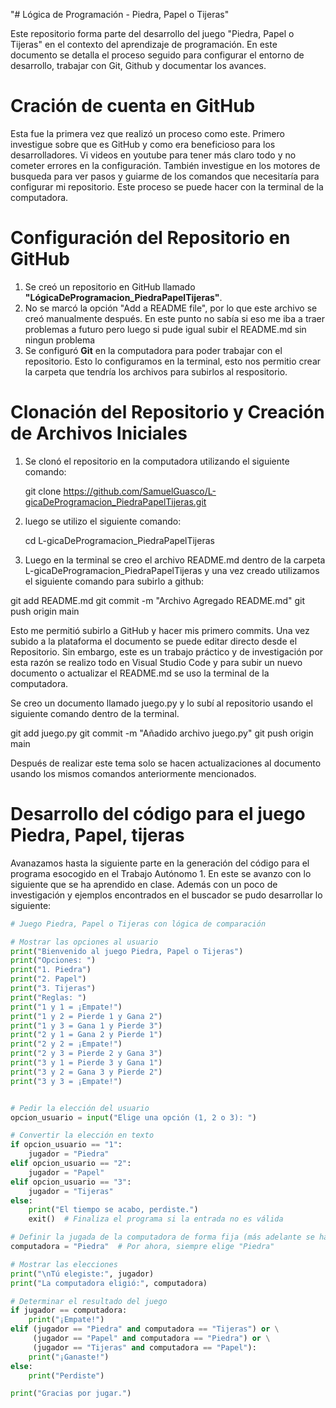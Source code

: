 "# Lógica de Programación - Piedra, Papel o Tijeras"

Este repositorio forma parte del desarrollo del juego "Piedra, Papel o Tijeras" en el contexto del aprendizaje de programación. En este documento se detalla el proceso seguido para configurar el entorno de desarrollo, trabajar con Git, Github y documentar los avances.

# Cración de cuenta en GitHub

Esta fue la primera vez que realizó un proceso como este. Primero investigue sobre que es GitHub y como era beneficioso para los desarrolladores. Vi videos en youtube para tener más claro todo y no cometer errores en la configuración. También investigue en los motores de busqueda para ver pasos y guiarme de los comandos que necesitaría para configurar mi repositorio. Este proceso se puede hacer con la terminal de la computadora.

# Configuración del Repositorio en GitHub

1. Se creó un repositorio en GitHub llamado **"LógicaDeProgramacion_PiedraPapelTijeras"**.
2. No se marcó la opción "Add a README file", por lo que este archivo se creó manualmente después. En este punto no sabía si eso me iba a traer problemas a futuro pero luego si pude igual subir el README.md sin ningun problema
3. Se configuró **Git** en la computadora para poder trabajar con el repositorio. Esto lo configuramos en la terminal, esto nos permitio crear la carpeta que tendría los archivos para subirlos al respositorio.


# Clonación del Repositorio y Creación de Archivos Iniciales

1. Se clonó el repositorio en la computadora utilizando el siguiente comando:

   git clone https://github.com/SamuelGuasco/L-gicaDeProgramacion_PiedraPapelTijeras.git
   
2. luego se utilizo el siguiente comando:

   cd L-gicaDeProgramacion_PiedraPapelTijeras


4. Luego en la terminal se creo el archivo README.md dentro de la carpeta L-gicaDeProgramacion_PiedraPapelTijeras y una vez creado utilizamos el siguiente comando para subirlo a github:

git add README.md
git commit -m "Archivo Agregado README.md"
git push origin main

Esto me permitió subirlo a GitHub y hacer mis primero commits. Una vez subido a la plataforma el documento se puede editar directo desde el Repositorio. Sin embargo, este es un trabajo práctico y de investigación por esta razón se realizo todo en Visual Studio Code y para subir un nuevo documento o actualizar el README.md se uso la terminal de la computadora. 

Se creo un documento llamado juego.py y lo subí al repositorio usando el siguiente comando dentro de la terminal. 

git add juego.py
git commit -m "Añadido archivo juego.py"
git push origin main

Después de realizar este tema solo se hacen actualizaciones al documento usando los mismos comandos anteriormente mencionados.

# Desarrollo del código para el juego Piedra, Papel, tijeras

Avanazamos hasta la siguiente parte en la generación del código para el programa esocogido en el Trabajo Autónomo 1. En este se avanzo con lo siguiente que se ha aprendido en clase. Además con un poco de investigación y ejemplos encontrados en el buscador se pudo desarrollar lo siguiente:


```python
# Juego Piedra, Papel o Tijeras con lógica de comparación

# Mostrar las opciones al usuario
print("Bienvenido al juego Piedra, Papel o Tijeras")
print("Opciones: ")
print("1. Piedra")
print("2. Papel")
print("3. Tijeras")
print("Reglas: ")
print("1 y 1 = ¡Empate!")
print("1 y 2 = Pierde 1 y Gana 2")
print("1 y 3 = Gana 1 y Pierde 3")
print("2 y 1 = Gana 2 y Pierde 1")
print("2 y 2 = ¡Empate!")
print("2 y 3 = Pierde 2 y Gana 3")
print("3 y 1 = Pierde 3 y Gana 1")
print("3 y 2 = Gana 3 y Pierde 2")
print("3 y 3 = ¡Empate!")


# Pedir la elección del usuario
opcion_usuario = input("Elige una opción (1, 2 o 3): ")

# Convertir la elección en texto
if opcion_usuario == "1":
    jugador = "Piedra"
elif opcion_usuario == "2":
    jugador = "Papel"
elif opcion_usuario == "3":
    jugador = "Tijeras"
else:
    print("El tiempo se acabo, perdiste.")
    exit()  # Finaliza el programa si la entrada no es válida

# Definir la jugada de la computadora de forma fija (más adelante se hará aleatoria)
computadora = "Piedra"  # Por ahora, siempre elige "Piedra"

# Mostrar las elecciones
print("\nTú elegiste:", jugador)
print("La computadora eligió:", computadora)

# Determinar el resultado del juego
if jugador == computadora:
    print("¡Empate!")
elif (jugador == "Piedra" and computadora == "Tijeras") or \
     (jugador == "Papel" and computadora == "Piedra") or \
     (jugador == "Tijeras" and computadora == "Papel"):
    print("¡Ganaste!")
else:
    print("Perdiste")

print("Gracias por jugar.")
